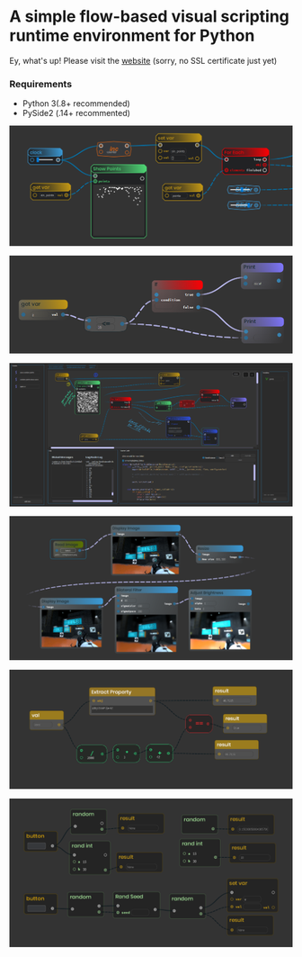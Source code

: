# A simple flow-based visual scripting runtime environment for Python

Ey, what's up! Please visit the [website](http://ryven.org) (sorry, no SSL certificate just yet)

### Requirements

- Python 3(.8+ recommended)
- PySide2 (.14+ recommented)

![](/docs/images/ryven_screenshot2.png)

![](/docs/images/ryven1.png)

![](/docs/images/ui.png)

![](/docs/images/opencv_1.png)

![](/docs/images/extract_property_1.png)

![](/docs/images/random.png)
